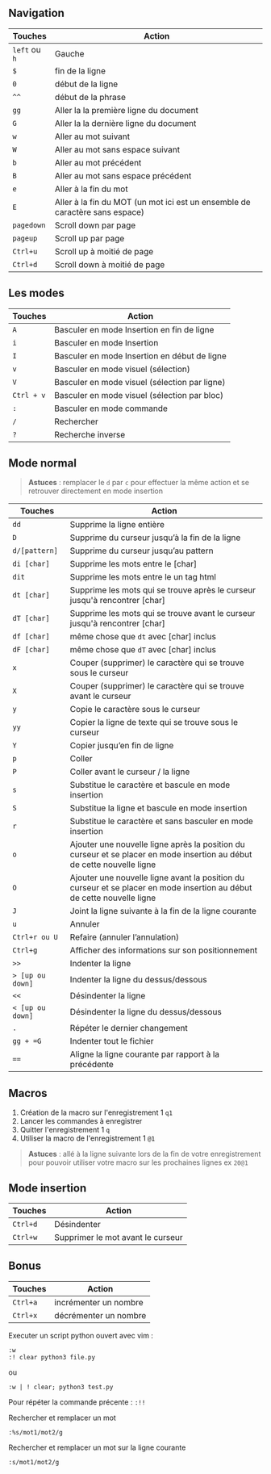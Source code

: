 ## Navigation

| Touches  | Action  |
|----------|---------|
|`left` ou `h`| Gauche|
|`$` | fin de la ligne|
|`0`|  début de la ligne|
|`^^`| début de la phrase |
|`gg`|	Aller la la première ligne du document|
|`G`| Aller la la dernière ligne du document|
|`w`| Aller au mot suivant|
|`W`| Aller au mot sans espace suivant|
|`b`| Aller au mot précédent|
|`B`| Aller au mot sans espace précédent|
|`e`| Aller à la fin du mot|
|`E`| Aller à la fin du MOT (un mot ici est un ensemble de caractère sans espace)|
|`pagedown`| Scroll down par page|
|`pageup` | Scroll up par page|
|`Ctrl+u` |Scroll up à moitié de page|
|`Ctrl+d` |Scroll down à moitié de page|

## Les modes

| Touches  | Action  |
|----------|---------|
| `A` | Basculer en mode Insertion en fin de ligne|
| `i` | Basculer en mode Insertion|
| `I` | Basculer en mode Insertion en début de ligne|
| `v` | Basculer en mode visuel (sélection)|
| `V` | Basculer en mode visuel (sélection par ligne)|
| `Ctrl + v` | Basculer en mode visuel (sélection par bloc)|
| `:` | Basculer en mode commande |
| `/` |	Rechercher |
| `?` |	Recherche inverse |


## Mode normal

> **Astuces** : remplacer le `d` par `c` pour effectuer la même action et se retrouver directement en mode insertion

| Touches  | Action  |
|----------|---------|
| `dd` | Supprime la ligne entière |
| `D` |	Supprime du curseur jusqu’à la fin de la ligne |
| `d/[pattern]` |	Supprime du curseur  jusqu’au pattern |
| `di [char]` | Supprime les mots entre le [char] |
| `dit` | Supprime les mots entre le un tag html |
| `dt [char]` | Supprime les mots qui se trouve après le curseur jusqu'à rencontrer [char] |
| `dT [char]` | Supprime les mots qui se trouve avant le curseur jusqu'à rencontrer [char] |
| `df [char]` | même chose que `dt` avec [char] inclus |
| `dF [char]` | même chose que `dT` avec [char] inclus |
| `x` |	Couper (supprimer) le caractère qui se trouve sous le curseur |
| `X` |	Couper (supprimer) le caractère qui se trouve avant le curseur |
| `y` |	Copie le caractère sous le curseur |
| `yy` | Copier la ligne de texte qui se trouve sous le curseur|
| `Y` |	Copier jusqu’en fin de ligne |
| `p` |	Coller |
| `P` |	Coller avant le curseur / la ligne |
| `s` |	Substitue le caractère et bascule en mode insertion |
| `S` |	Substitue la ligne et bascule en mode insertion |
| `r` |	Substitue le caractère et sans basculer en mode insertion |
| `o` |	Ajouter une nouvelle ligne après la position du curseur et se placer en mode insertion au début de cette nouvelle ligne |
| `O` |	Ajouter une nouvelle ligne avant la position du curseur et se placer en mode insertion au début de cette nouvelle ligne |
| `J` |	Joint la ligne suivante à la fin de la ligne courante |
| `u` |	Annuler |
| `Ctrl+r ou U` | Refaire (annuler l’annulation) |
| `Ctrl+g` | Afficher des informations sur son positionnement |
| `>>` |	Indenter la ligne| 
| `> [up ou down]` | Indenter la ligne du dessus/dessous |
| `<<` |	Désindenter la ligne| 
| `< [up ou down]` | Désindenter la ligne du dessus/dessous |
| `.` |	Répéter le dernier changement| 
| `gg + =G` | Indenter tout le fichier |
| `==` | Aligne la ligne courante par rapport à la précédente|  

## Macros

1. Création de la macro sur l'enregistrement 1 `q1`
2. Lancer les commandes à enregistrer
3. Quitter l'enregistrement 1 `q`
4. Utiliser la macro de l'enregistrement 1 `@1`

> **Astuces** : allé à la ligne suivante lors de la fin de votre enregistrement pour pouvoir utiliser votre macro sur les prochaines lignes ex `20@1`

## Mode insertion


| Touches  | Action  |
|----------|---------|
| `Ctrl+d` | Désindenter |
| `Ctrl+w` |Supprimer le mot avant le curseur|

## Bonus

| Touches  | Action  |
|----------|---------|
| `Ctrl+a` | incrémenter un nombre |
| `Ctrl+x` | décrémenter un nombre |

Executer un script python ouvert avec vim :

```
:w
:! clear python3 file.py
```

ou

```
:w | ! clear; python3 test.py
```


Pour répéter la commande précente : `:!!`

Rechercher et remplacer un mot 

```shell
:%s/mot1/mot2/g
```

Rechercher et remplacer un mot sur la ligne courante

```shell
:s/mot1/mot2/g
```
